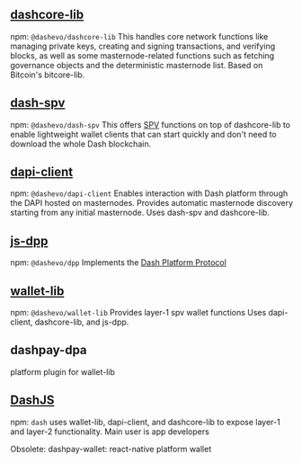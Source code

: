## [dashcore-lib](https://github.com/dashevo/dashcore-lib)
npm: `@dashevo/dashcore-lib`
This handles core network functions like managing private keys, creating and signing transactions, and verifying blocks, as well as some masternode-related functions such as fetching governance objects and the deterministic masternode list. Based on Bitcoin's bitcore-lib.

## [dash-spv](https://github.com/dashevo/dash-spv)
npm: `@dashevo/dash-spv`
This offers [SPV](glossary#section-simple-payment-verification) functions on top of dashcore-lib to enable lightweight wallet clients that can start quickly and don't need to download the whole Dash blockchain.

## [dapi-client](https://github.com/dashevo/dapi-client)
npm: `@dashevo/dapi-client`
Enables interaction with Dash platform through the DAPI hosted on masternodes. Provides automatic masternode discovery starting from any initial masternode.
Uses dash-spv and dashcore-lib.

## [js-dpp](https://github.com/dashevo/js-dpp)
npm: `@dashevo/dpp`
Implements the [Dash Platform Protocol](https://github.com/dashevo/dpp-spec)

## [wallet-lib](https://github.com/dashevo/wallet-lib)
npm: `@dashevo/wallet-lib`
Provides layer-1 spv wallet functions
Uses dapi-client, dashcore-lib, and js-dpp.

## dashpay-dpa
platform plugin for wallet-lib

## [DashJS](https://github.com/dashevo/DashJS)
npm: `dash`
uses wallet-lib, dapi-client, and dashcore-lib to expose layer-1 and layer-2 functionality. Main user is app developers

Obsolete:
dashpay-wallet: react-native platform wallet